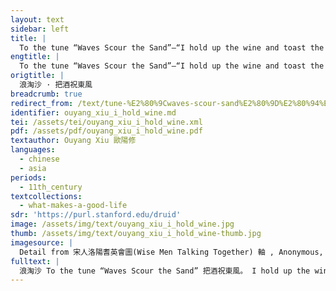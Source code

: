 ```yaml
---
layout: text
sidebar: left
title: |
  To the tune “Waves Scour the Sand”—“I hold up the wine and toast the eastern wind” | 浪淘沙 · 把酒祝東風
engtitle: |
  To the tune “Waves Scour the Sand”—“I hold up the wine and toast the eastern wind”
origtitle: |
  浪淘沙 · 把酒祝東風
breadcrumb: true
redirect_from: /text/tune-%E2%80%9Cwaves-scour-sand%E2%80%9D%E2%80%94%E2%80%9Ci-hold-wine-and-toast-eastern-wind%E2%80%9D
identifier: ouyang_xiu_i_hold_wine.md
tei: /assets/tei/ouyang_xiu_i_hold_wine.xml
pdf: /assets/pdf/ouyang_xiu_i_hold_wine.pdf
textauthor: Ouyang Xiu 歐陽修
languages:
  - chinese
  - asia
periods:
  - 11th_century
textcollections:
  - what-makes-a-good-life
sdr: 'https://purl.stanford.edu/druid'
image: /assets/img/text/ouyang_xiu_i_hold_wine.jpg
thumb: /assets/img/text/ouyang_xiu_i_hold_wine-thumb.jpg
imagesource: |
  Detail from 宋人洛陽耆英會圖(Wise Men Talking Together) 軸 , Anonymous,  National Palace Museum, Accession Number: K2A000173N000000000PAA [Public Domain]]
fulltext: |
  浪淘沙 To the tune “Waves Scour the Sand” 把酒祝東風。 I hold up the wine and toast the eastern wind, 且共從容。  “Let us dally and not rush.” 垂楊紫陌洛城東。 Along the lilac-laden path with drooping willows in the east of Luoyang, 總是當時攜手處， Is where we used to walk hand in hand, 游遍芳叢。 Roaming among the thickets of fragrance.Fragrance refers to flowers 聚散苦匆匆。 Gathering together is always fleeting and separating is always bitter. 此恨無窮。 My regrets about this have no end. 今年花勝去年紅。 The flowers this year are redder than the last; 可惜明年花更好，  It is a pity that when next year's ones are even better, 知與誰同。 I do not know with whom I will look at them.
---
```


